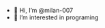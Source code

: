 - 👋 Hi, I’m @milan-007
- 👀 I’m interested in programing


<!---
milan-007/milan-007 is a ✨ special ✨ repository because its `README.md` (this file) appears on your GitHub profile.
You can click the Preview link to take a look at your changes.
--->
